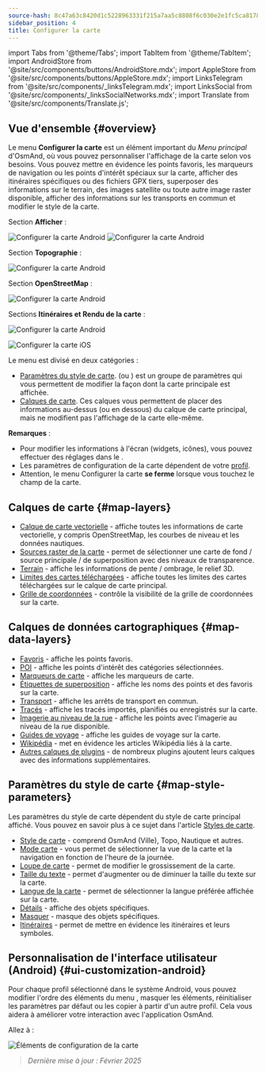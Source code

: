 ```yaml
---
source-hash: 8c47a63c8420d1c5228963331f215a7aa5c8808f6c030e2e1fc5ca817821edbb
sidebar_position: 4
title: Configurer la carte
---
```

import Tabs from '@theme/Tabs';
import TabItem from '@theme/TabItem';
import AndroidStore from '@site/src/components/buttons/AndroidStore.mdx';
import AppleStore from '@site/src/components/buttons/AppleStore.mdx';
import LinksTelegram from '@site/src/components/_linksTelegram.mdx';
import LinksSocial from '@site/src/components/_linksSocialNetworks.mdx';
import Translate from '@site/src/components/Translate.js';

## Vue d'ensemble {#overview}

Le menu **Configurer la carte** est un élément important du *Menu principal* d'OsmAnd, où vous pouvez personnaliser l'affichage de la carte selon vos besoins. Vous pouvez mettre en évidence les points favoris, les marqueurs de navigation ou les points d'intérêt spéciaux sur la carte, afficher des itinéraires spécifiques ou des fichiers GPX tiers, superposer des informations sur le terrain, des images satellite ou toute autre image raster disponible, afficher des informations sur les transports en commun et modifier le style de la carte.

<Tabs groupId="operating-systems" queryString="current-os">

<TabItem value="android" label="Android">

Section **Afficher** :

![Configurer la carte Android](@site/static/img/map/configure_map_show1_andr.png) ![Configurer la carte Android](@site/static/img/map/configure_map_show2_andr.png)

Section **Topographie** :

![Configurer la carte Android](@site/static/img/map/configure_map_topography_andr.png)

Section **OpenStreetMap** :

![Configurer la carte Android](@site/static/img/map/configure_map_osm_andr.png)

Sections **Itinéraires et Rendu de la carte** :

![Configurer la carte Android](@site/static/img/map/configure_map_routes&Map_rendering_andr.png)

</TabItem>

<TabItem value="ios" label="iOS">

![Configurer la carte iOS](@site/static/img/map/configure-map-ios.png)

</TabItem>

</Tabs>

Le menu **<Translate android="true" ids="configure_map"/>** est divisé en deux catégories :

- [Paramètres du style de carte](#map-style-parameters). **<Translate android="true" ids="map_widget_map_rendering"/>** (ou **<Translate ios="true" ids="map_widget_renderer"/>**) est un groupe de paramètres qui vous permettent de modifier la façon dont la carte principale est affichée.
- [Calques de carte](#map-layers). Ces calques vous permettent de placer des informations au-dessus (ou en dessous) du calque de carte principal, mais ne modifient pas l'affichage de la carte elle-même.

**Remarques** :

- Pour modifier les informations à l'écran (widgets, icônes), vous pouvez effectuer des réglages dans le [<Translate android="true" ids="layer_map_appearance"/>](../widgets/index.md).
- Les paramètres de configuration de la carte dépendent de votre [profil](../personal/profiles.md).
- Attention, le menu Configurer la carte **se ferme** lorsque vous touchez le champ de la carte.

## Calques de carte {#map-layers}

- [Calque de carte vectorielle](../map/vector-maps.md) - affiche toutes les informations de carte vectorielle, y compris OpenStreetMap, les courbes de niveau et les données nautiques.
- [Sources raster de la carte](../map/raster-maps.md#select-raster-maps) - permet de sélectionner une carte de fond / source principale / de superposition avec des niveaux de transparence.
- [Terrain](../plugins/topography.md#hillshade-slope-and-altitude-layers) - affiche les informations de pente / ombrage, le relief 3D.
- [Limites des cartes téléchargées](../map/vector-maps.md#show-borders) - affiche toutes les limites des cartes téléchargées sur le calque de carte principal.
- [Grille de coordonnées](../map/vector-maps.md#coordinates-grid) - contrôle la visibilité de la grille de coordonnées sur la carte.

## Calques de données cartographiques {#map-data-layers}

- [Favoris](../map/point-layers-on-map.md) - affiche les points favoris.
- [POI](../map/point-layers-on-map.md) - affiche les points d'intérêt des catégories sélectionnées.
- [Marqueurs de carte](../map/point-layers-on-map.md) - affiche les marqueurs de carte.
- [Étiquettes de superposition](../map/point-layers-on-map.md) - affiche les noms des points et des favoris sur la carte.
- [Transport](../map/vector-maps.md#transport) - affiche les arrêts de transport en commun.
- [Tracés](../map/tracks/index.md) - affiche les tracés importés, planifiés ou enregistrés sur la carte.
- [Imagerie au niveau de la rue](../plugins/mapillary.md#map-layer) - affiche les points avec l'imagerie au niveau de la rue disponible.
- [Guides de voyage](../plan-route/travel-guides.md) - affiche les guides de voyage sur la carte.
- [Wikipédia](../plugins/wikipedia.md) - met en évidence les articles Wikipédia liés à la carte.
- [Autres calques de plugins](../plugins/index.md#configure-plugin) - de nombreux plugins ajoutent leurs calques avec des informations supplémentaires.

## Paramètres du style de carte {#map-style-parameters}

Les paramètres du style de carte dépendent du style de carte principal affiché. Vous pouvez en savoir plus à ce sujet dans l'article [Styles de carte](../map/vector-maps).

- [Style de carte](../map/vector-maps.md#default-map-styles) - comprend OsmAnd (Ville), Topo, Nautique et autres.
- [Mode carte](../map/vector-maps.md#map-mode) - vous permet de sélectionner la vue de la carte et la navigation en fonction de l'heure de la journée.
- [Loupe de carte](../map/vector-maps.md#map-magnifier) - permet de modifier le grossissement de la carte.
- [Taille du texte](../map/vector-maps.md#text-size) - permet d'augmenter ou de diminuer la taille du texte sur la carte.
- [Langue de la carte](../map/vector-maps.md#map-language) - permet de sélectionner la langue préférée affichée sur la carte.
- [Détails](../map/vector-maps.md#details) - affiche des objets spécifiques.
- [Masquer](../map/vector-maps.md#hide) - masque des objets spécifiques.
- [Itinéraires](../map/vector-maps.md#routes) - permet de mettre en évidence les itinéraires et leurs symboles.

## Personnalisation de l'interface utilisateur (Android) {#ui-customization-android}

Pour chaque profil sélectionné dans le système Android, vous pouvez modifier l'ordre des éléments du menu <Translate android="true" ids="configure_map"/>, masquer les éléments, réinitialiser les paramètres par défaut ou les copier à partir d'un autre profil. Cela vous aidera à améliorer votre interaction avec l'application OsmAnd.

Allez à : *<Translate android="true" ids="shared_string_menu,configure_profile,ui_customization,configure_map"/>*

![Éléments de configuration de la carte](@site/static/img/settings/configure-screen-ui-customization.png)

> *Dernière mise à jour : Février 2025*